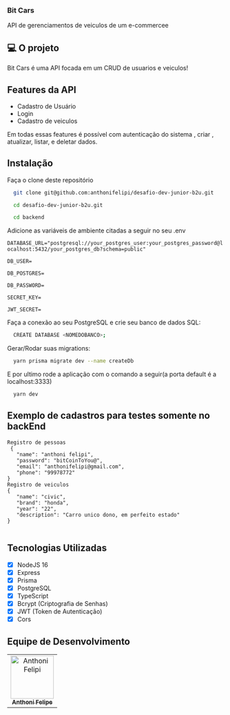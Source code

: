 ### Bit Cars
API de gerenciamentos de veiculos de um e-commercee

## 💻 O projeto
 Bit Cars é uma API focada em um CRUD de usuarios e veiculos!


## Features da API

 - Cadastro de Usuário
 - Login
 - Cadastro de veiculos
 
 Em todas essas features é possível com autenticação do sistema , criar , atualizar, listar, e deletar dados.
 
 ## Instalação

 Faça o clone deste repositório
```bash
  git clone git@github.com:anthonifelipi/desafio-dev-junior-b2u.git
```
```bash
  cd desafio-dev-junior-b2u.git
```
```bash
  cd backend
```
Adicione as variáveis de ambiente citadas a seguir no seu .env

`DATABASE_URL="postgresql://your_postgres_user:your_postgres_password@localhost:5432/your_postgres_db?schema=public"`

`DB_USER= `

`DB_POSTGRES= `

`DB_PASSWORD= `

`SECRET_KEY= `

`JWT_SECRET= `
 
 Faça a conexão ao seu PostgreSQL e crie seu banco de dados SQL:

```bash
  CREATE DATABASE <NOMEDOBANCO>;
```

Gerar/Rodar suas migrations:

```bash
  yarn prisma migrate dev --name createDb
```

E por ultimo rode a aplicação com o comando a seguir(a porta default é a localhost:3333)
```bash
  yarn dev
```
 
 ## Exemplo de cadastros para testes somente no backEnd
 ```
 Registro de pessoas
  {
	"name": "anthoni felipi",
	"password": "bitCoinToYou@",
	"email": "anthonifelipi@gmail.com",
	"phone": "99978772"
}
Registro de veiculos
 {
	"name": "civic",
	"brand": "honda",
	"year": "22",
	"description": "Carro unico dono, em perfeito estado"
}
  
```
 
 ## Tecnologias Utilizadas 
 
  -  [x] NodeJS 16
  -  [x] Express
  -  [x] Prisma
  -  [x] PostgreSQL
  -  [x] TypeScript
  -  [x] Bcrypt (Criptografia de Senhas)
  -  [x] JWT (Token de Autenticação)
  -  [x] Cors

## Equipe de Desenvolvimento<br>

<table>
  <tr>
   <td align="center">
      <a href="https://github.com/anthonifelipi">
        <img src="https://ca.slack-edge.com/TQZR39SET-U02EYVC3F9D-8a2e8c57cdcc-72" width="100px;" alt="Anthoni Felipi"/><br>
        <sub>
          <b>Anthoni Felipe</b>
        </sub>
      </a>
    </td>
  </tr>
</table>
